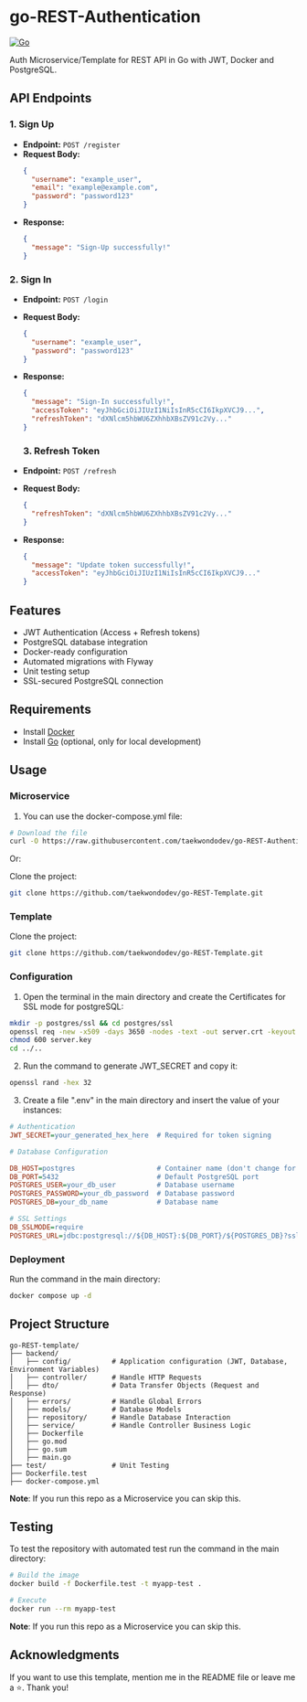 # go-REST-Authentication
[![Go](https://img.shields.io/badge/Go-1.24.1+-00ADD8?logo=go)](https://golang.org)

Auth Microservice/Template for REST API in Go with JWT, Docker and PostgreSQL.

## API Endpoints

### 1. **Sign Up**
- **Endpoint:** `POST /register`
- **Request Body:**
  ```json
  {
    "username": "example_user",
    "email": "example@example.com",
    "password": "password123"
  }
  ```
- **Response:**
  ```json
  {
    "message": "Sign-Up successfully!"
  }
  ```

### 2. **Sign In**
- **Endpoint:** `POST /login`
- **Request Body:**
  ```json
  {
    "username": "example_user",
    "password": "password123"
  }
  ```
- **Response:**
  ```json
  {
    "message": "Sign-In successfully!",
    "accessToken": "eyJhbGciOiJIUzI1NiIsInR5cCI6IkpXVCJ9...",
    "refreshToken": "dXNlcm5hbWU6ZXhhbXBsZV91c2Vy..."
  }
  ```

  ### 3. **Refresh Token**
- **Endpoint:** `POST /refresh`
- **Request Body:**
  ```json
  {
    "refreshToken": "dXNlcm5hbWU6ZXhhbXBsZV91c2Vy..."
  }
  ```
- **Response:**
  ```json
  {
    "message": "Update token successfully!",
    "accessToken": "eyJhbGciOiJIUzI1NiIsInR5cCI6IkpXVCJ9..."
  }
  ```

## Features
- JWT Authentication (Access + Refresh tokens)
- PostgreSQL database integration
- Docker-ready configuration
- Automated migrations with Flyway
- Unit testing setup
- SSL-secured PostgreSQL connection

## Requirements

- Install [Docker](https://docs.docker.com/engine/install/)
- Install [Go](https://go.dev/dl/) (optional, only for local development)

## Usage

### Microservice

1. You can use the docker-compose.yml file:
  ```bash
  # Download the file
  curl -O https://raw.githubusercontent.com/taekwondodev/go-REST-Authentication/microservice/docker-compose.yml
  ```
  Or:

  Clone the project:
   
  ```bash
  git clone https://github.com/taekwondodev/go-REST-Template.git
  ```

### Template

  Clone the project:

  ```bash
  git clone https://github.com/taekwondodev/go-REST-Template.git
  ```

### Configuration
1. Open the terminal in the main directory and create the Certificates for SSL mode for postgreSQL:

  ```bash
  mkdir -p postgres/ssl && cd postgres/ssl
  openssl req -new -x509 -days 3650 -nodes -text -out server.crt -keyout server.key -subj "/CN=postgres"
  chmod 600 server.key
  cd ../..
  ```
2. Run the command to generate JWT_SECRET and copy it:

  ```bash
  openssl rand -hex 32
  ```
3. Create a file ".env" in the main directory and insert the value of your instances:
   
  ```ini
  # Authentication
  JWT_SECRET=your_generated_hex_here  # Required for token signing

  # Database Configuration

  DB_HOST=postgres                    # Container name (don't change for compose)
  DB_PORT=5432                        # Default PostgreSQL port
  POSTGRES_USER=your_db_user          # Database username
  POSTGRES_PASSWORD=your_db_password  # Database password
  POSTGRES_DB=your_db_name            # Database name

  # SSL Settings
  DB_SSLMODE=require                  
  POSTGRES_URL=jdbc:postgresql://${DB_HOST}:${DB_PORT}/${POSTGRES_DB}?sslmode=${DB_SSLMODE}
  ```

### Deployment

Run the command in the main directory:
   
  ```bash
  docker compose up -d
  ```

## Project Structure

```
go-REST-template/
├── backend/
│   ├── config/          # Application configuration (JWT, Database, Environment Variables)
│   ├── controller/      # Handle HTTP Requests
│   ├── dto/             # Data Transfer Objects (Request and Response)
│   ├── errors/          # Handle Global Errors
│   ├── models/          # Database Models
│   ├── repository/      # Handle Database Interaction
│   ├── service/         # Handle Controller Business Logic
│   ├── Dockerfile       
│   ├── go.mod           
│   ├── go.sum           
│   ├── main.go  
├── test/                # Unit Testing    
├── Dockerfile.test        
├── docker-compose.yml   
```

**Note**: If you run this repo as a Microservice you can skip this.

## Testing

To test the repository with automated test run the command in the main directory:

```bash
# Build the image
docker build -f Dockerfile.test -t myapp-test .

# Execute
docker run --rm myapp-test
```

**Note**: If you run this repo as a Microservice you can skip this.

## Acknowledgments

If you want to use this template, mention me in the README file or leave me a ⭐. Thank you!
